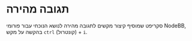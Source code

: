 # תגובה מהירה

סקריפט שמוסיף קיצור מקשים לתגובה מהירה לנושא הנוכחי עבור פורומי NodeBB, בהקשה על מקש `ctrl` (קונטרול) + `i`.
